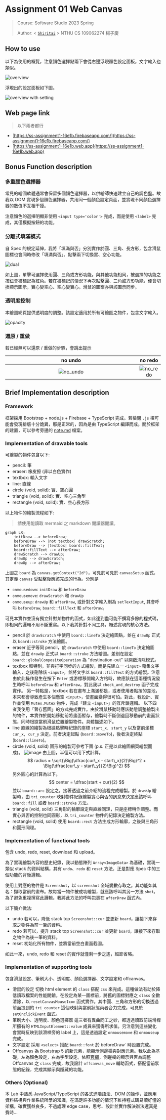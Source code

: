# Assignment 01 Web Canvas

> Course: Software Studio 2023 Spring
> 
> Author: < [`Shiritai`](https://github.com/Shiritai) > NTHU CS 109062274 楊子慶

## How to use 

以下為使用的概覽，注意顏色選擇點兩下會從右邊浮現顏色設定面板，文字輸入也類似。

![overview](./report/img/overview.png)

浮現出的設定面板如下圖。

![overview with setting](report/img/overview_setting.png)

## Web page link

> 以下兩者都行

* [https://ss-assignment1-16e1b.firebaseapp.com/](https://ss-assignment1-16e1b.firebaseapp.com/)
* [https://ss-assignment1-16e1b.web.app](https://ss-assignment1-16e1b.web.app)

## Bonus Function description

### 多重顏色選擇器

常見的繪圖軟體通常會保留多個顏色選擇器，以供繪師快速建立自己的調色盤。故我以 DOM 實現多個顏色選擇器，共用同一個顏色設定頁面，並實現不同顏色選擇器的數值不互相干擾。

注意顏色的選擇明顯非使用 `<input type='color'>` 完成，而是使用 `<label>` 完成，其僅模擬按鈕的功能。

### 分離式填滿模式

自 Spec 的規定延伸，我將「填滿與否」分別實作於圓、三角、長方形，包含滑鼠圖標也會同時修改「填滿與否」。點擊兩下切換實、空心功能。

![dual](./report/img/dual_mode.png)

如上圖，單擊可選擇使用圓、三角或方形功能，與其他功能相同，被選擇的功能之按鈕會被標記為紅色。若在被標記的情況下再次點擊圓、三角或方形功能，便會切換顯示圖示，實心變空心、空心變實心。滑鼠的圖案亦與該圖示同步。

### 透明度控制

本繪圖網頁提供透明度的調整。該設定適用於所有可繪圖之物件，包含文字輸入。

![opacity](./report/img/opacity.png)

### 還原 / 重做

若已經無可以還原 / 重做的步驟，會跳出提示

|no undo|no redo|
|:-:|:-:|
|![no_undo](report/img/no_undo.png)|![no_redo](report/img/no_redo.png)|

## Brief Implementation description

### Framework

框架採用 Bootstrap + node.js + Firebase + TypeScript 完成。若檢閱 `.js` 檔可能會發現排版十分詭異，那是正常的，因為是由 TypeScript 編譯而成。關於框架的建置，可以參考旁邊的 [note.md](note.md) 檔案。

### Implementation of drawable tools

可繪製的物件包含以下:

* pencil: 筆
* eraser: 橡皮擦 (非以白色實作)
* textbox: 輸入文字
* line: 直線
* circle (void, solid): 實、空心圓
* triangle (void, solid): 實、空心三角型
* rectangle (void, solid): 實、空心長方形

以上物件的繪製流程如下:

> 請使用能讀取 mermaid 之 markdown 閱讀器閱讀。

```mermaid
graph LR;
    initDraw --> beforeDraw;
    beforeDraw --> |not textbox| drawScratch;
    beforeDraw --> |textbox| board::fillText;
    board::fillText --> afterDraw;
    drawScratch --> drawUp;
    drawUp --> drawScratch;
    drawUp --> afterDraw;
```

上圖之 `board` 為 `canvas.getContext("2d")`，可見於可見於 `canvasSetup` 函式，其定義 `canvas` 受點擊後應該完成的行為。分別是

* `onmousedown`: `initDraw` 和 `beforeDraw`
* `onmousemove`: `drawScratch` 和 `drawUp`
* `onmouseup`: `drawUp` 和 `afterDraw`, 或針對文字輸入則為 `setTextInput`, 其會呼叫 `beforeDraw`, `board::fillText` 和 `afterDraw`。

可見本實作並沒有獨立針對某物件的函式，如此達到盡可能不撰寫多餘的程式碼，即相同的邏輯不用不斷重寫。以下我將針對不同工具，概述實現的核心方法。

* pencil
    於 `drawScratch` 中使用 `board::lineTo` 決定繪圖點，並在 `drawUp` 正式以 `board::stroke` 方法繪圖。
* eraser
    近乎等同 pencil，於 `drawScratch` 中使用 `board::lineTo` 決定繪圖點，並在 `drawUp` 正式以 `board::stroke` 方法繪圖。差別在設定 `board::globalCompositeOperation` 為 "destination-out" 以開啟清除模式。
* textbox
    較特別，非與打字同步的方式繪製，而是先建立一 `<input>` 蒐集文字輸入，之後刪除該 `<input>`，並將文字以 `board::fillText` 的方式繪製。注意由於此操作發生在按下 `Enter` 或游標移開輸入方格時，故應該在這兩種情況發生時呼叫 `beforeDraw`  和 `afterDraw`，對此我以 `check_and_destroy` 函子完成實作。
    另一特點是，textbox 若在畫布上滿滿都是，或者使用者點按的差池，本來都會導致產生多個懸空 `<input>`，使畫面變得很可怕。對此，我設計、實作並使用 `Mutex.Mutex` 物件，完成「建立 `<input>`」的互斥鎖邏輯。
以下四者我使用「暫存舊圖」的方式完成實作。由於滑鼠移動時應該動態調整繪製出的物件，本實作於開始移動前將畫面暫存，繪製時不斷倒退回移動前的畫面狀態，同時根據當前滑鼠位置繪製物件。具體描述如下。
* line
    直線的繪製為根據點擊時紀錄的座標 `start_x, start_y` 以及當前坐標 `cur_x, cur_y` 決定。前者決定起點 (`board::moveTo`)，後者決定終點 (`board::lineTo`)。
* circle (void, solid)
    圓形的繪製可參考下圖 (p.s. 正是以此繪圖網頁繪製而成)。
    ![image](./report/img/circle.png)
    由上圖，半徑可以用下式計算。
    $$
    radius =  \sqrt{\Big(\dfrac{cur\_x - start\_x}{2}\Big)^2 + \Big(\dfrac{cur\_y - start\_y}{2}\Big)^2}
    $$
    另外圓心的計算為以下。
    $$
    center = \dfrac{start + cur}{2}
    $$
    並以 `board::arc` 設定之，接著透過之前介紹的流程完成繪製。於 `drawUp` 繪製時，由 `tri_counter` 映射物件紀錄繪製實心與否的訊息來決定應該呼叫 `board::fill` 或者 `board::stroke` 方法。
* triangle (void, solid)
    三角形的輪廓設定與直線同理，只是座標稍作調整。而實心與否的控制也同圓形，以 `tri_counter`
 物件的紀錄決定繪製方法。
* rectangle (void, solid)
    使用 `board::rect` 方法生成方形輪廓，之後與三角形和圓形同理。

### Implementation of functional tools

包含 undo, redo, reset, download 和 upload。

為了實現繪製內容的歷史紀錄，我以動態陣列 `Array<ImageData>` 為基礎，實現一類似 stack 的資料結構，其有 `undo`、`redo` 和 `reset` 方法，正是對應 Spec 中的三個功能的背後邏輯。

使用上對應的物件是 `Screenshot`，以 `screenshot` 全域變數存取之。其功能如其名：擷取當前的畫布。故每當一物件被成功繪製，就應該呼叫其另一方法 `shot`。為了避免重複撰寫此邏輯，我將此方法的呼叫包裹在 `afterDraw` 函式內。

以下簡介做法:

* undo
    若可以，降低 stack top `Screenshot::cur` 並更新 `board`，讓接下來存取之物件為前一筆的資料。
* redo
    若可以，提升 stack top `Screenshot::cur` 並更新 `board`，讓接下來存取之物件為後一筆的資料。
* reset
    初始化所有物件，並將當前空白畫面截圖。

如此一來，undo, redo 和 reset 的實作就僅剩一步之遙，細節省略。

### Implementation of supporting tools

包含滑鼠設定、筆刷大小、透明度、顏色選擇器、文字設定和 offcanvas。

* 滑鼠的設定
    切換 html element 的 `class` 搭配 `css` 來完成。這種做法有助於降低讀取檔案的性能開銷。在設定為某一圖標前，將舊的圖標對應之 `class` 全數清除，以 `resetCanvasMouseIcon` 函式實作。其中圓、三角和方形的切換透過前面提到的 `tri_counter` 這個映射與當前狀態兩者合力完成，可見於 `setOnclickEvent` 函式。
* 筆刷大小、透明度、顏色選擇器
    這三者有異曲同工之妙，都透過讀取前端滑桿所擁有的 `HTMLInputElement::value` 成員來獲得所求值。另注意到這些變化會實時反映到該滑桿旁的 label 上，這是透過設定 `onmousemove` 和 `onmouseup` 完成。
* 文字設定
    採用 `<select>` 搭配 `board::font` 於 beforeDraw` 時設置完成。
* Offcanvas
    為 Bootstrap 5 的新元素，能顯示側邊欄與對應元素。我以此為基礎，左為顏色設定，右為字型設定。依照[官網](https://getbootstrap.com/docs/5.3/components/offcanvas/)，側邊欄的顯示與否為調整 Offcanvas 之 `class` 完成，故我設計 `offcanvas_move` 輔助函式，搭配當前狀態的紀錄，完成其顯示與隱藏的功能。

### Others (Optional)

本 Lab 中熟悉 JavaScript/TypeScript 的各式進階語法、DOM 的操作，並應用資料結構與作業系統所學的知識，在滿足許多功能的情況下維持程式碼易讀好懂的架構，確實獲益良多，不過處理 edge case，思考、設計並實作解決辦法還真是費時...

<style>
table th{
    width: 100%;
}
</style>
